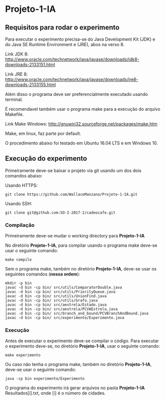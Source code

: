 # Projeto-1-IA
## Requisitos para rodar o experimento
  Para executar o experimento precisa-se do Java Development Kit (JDK) e do Java SE Runtime Environment e (JRE), abos na verso 8.
  
  Link JDK 8: http://www.oracle.com/technetwork/java/javase/downloads/jdk8-downloads-2133151.html
  
  Link JRE 8: http://www.oracle.com/technetwork/java/javase/downloads/jre8-downloads-2133155.html
  
  Além disso o programa deve ser preferencialmente executado usando terminal. 
  
  É recomendavel também usar o programa make para a execução do arquivo Makefile.
  
  Link Make Windows: http://gnuwin32.sourceforge.net/packages/make.htm
  
  Make, em linux, faz parte por default.
  
  O procedimento abaixo foi testado em Ubuntu 16.04 LTS e em Windows 10.

## Execução do experimento
  Primeiramente deve-se baixar o projeto via git usando um dos dois comandos abaixo:
  
  Usando HTTPS:
  ```
  git clone https://github.com/WallaceManzano/Projeto-1-IA.git
  ```
  Usando SSH:
  ```
  git clone git@github.com:SO-I-2017-2/cadeocafe.git
  ```
### Compilação
  Primeiramente deve-se mudar o working directory para **Projeto-1-IA**
  
  No diretório **Projeto-1-IA**, para compilar usando o programa make deve-se usar o seguinte comando:
  ```
  make compile
  ```
  Sem o programa make, também no diretório **Projeto-1-IA**, deve-se usar os seguintes comandos (**nessa ordem**):
  ```
  mkdir -p bin
  javac -d bin -cp bin/ src/utils/ComparatorDouble.java
  javac -d bin -cp bin/ src/utils/PriorityQueue.java
  javac -d bin -cp bin/ src/utils/UnionFind.java
  javac -d bin -cp bin/ src/utils/Grafo.java
  javac -d bin -cp bin/ src/aestrela/Estado.java
  javac -d bin -cp bin/ src/aestrela/PCVAEstrela.java
  javac -d bin -cp bin/ src/branch_and_bound/PCVBranchAndBound.java
  javac -d bin -cp bin/ src/experimento/Experimento.java
  ```
### Execução
  Antes de executar o experimento deve-se compilar o código.
  Para executar o experimento deve-se, no diretório **Projeto-1-IA**, usar o seguinte comando:
  ```
  make experimento
  ```
  Ou caso não tenha o programa make, também no diretório **Projeto-1-IA**, deve-se usar o seguinte comando:
  ```
  java -cp bin experimento/Experimento
  ```
  
  O programa do experimento irá gerar arquivos no pasta **Projeto-1-IA** Resultados[i].txt, onde [i] é o número de cidades.


